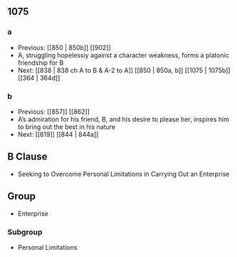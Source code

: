 ## 1075
### a
- Previous: [[850 | 850b]] [[902]] 
- A, struggling hopelessiy against a character weakness, forms a platonic friendship for B
- Next: [[838 | 838 ch A to B &amp; A-2 to A]] [[850 | 850a, b]] [[1075 | 1075b]] [[364 | 364d]] 

### b
- Previous: [[857]] [[862]] 
- A’s admiration for his friend, B, and his desire to please her, inspires him to bring out the best in his nature
- Next: [[819]] [[844 | 844a]] 

## B Clause
- Seeking to Overcome Personal Limitations in Carrying Out an Enterprise

## Group
- Enterprise

### Subgroup
- Personal Limitations

